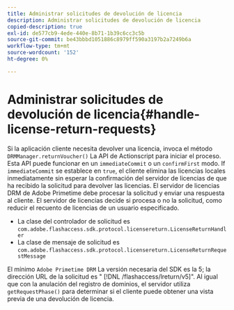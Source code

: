 ```yaml
---
title: Administrar solicitudes de devolución de licencia
description: Administrar solicitudes de devolución de licencia
copied-description: true
exl-id: de577cb9-4ede-440e-8b71-1b39c6cc3c5b
source-git-commit: be43bbbd1051886c8979ff590a3197b2a7249b6a
workflow-type: tm+mt
source-wordcount: '152'
ht-degree: 0%

---
```


# Administrar solicitudes de devolución de licencia{#handle-license-return-requests}

Si la aplicación cliente necesita devolver una licencia, invoca el método `DRMManager.returnVoucher()` La API de Actionscript para iniciar el proceso. Esta API puede funcionar en un `immediateCommit` o un `confirmFirst` modo. If `immediateCommit` se establece en `true`, el cliente elimina las licencias locales inmediatamente sin esperar la confirmación del servidor de licencias de que ha recibido la solicitud para devolver las licencias. El servidor de licencias DRM de Adobe Primetime debe procesar la solicitud y enviar una respuesta al cliente. El servidor de licencias decide si procesa o no la solicitud, como reducir el recuento de licencias de un usuario especificado.

* La clase del controlador de solicitud es `com.adobe.flashaccess.sdk.protocol.licensereturn.LicenseReturnHandler`
* La clase de mensaje de solicitud es `com.adobe.flashaccess.sdk.protocol.licensereturn.LicenseReturnRequestMessage`

El mínimo `Adobe Primetime DRM` La versión necesaria del SDK es la 5; la dirección URL de la solicitud es &quot; [!DNL /flashaccess/lreturn/v5]&quot;. Al igual que con la anulación del registro de dominios, el servidor utiliza `getRequestPhase()` para determinar si el cliente puede obtener una vista previa de una devolución de licencia.
